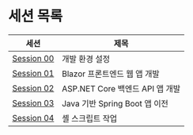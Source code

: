 # 세션 목록

| 세션                                            | 제목                                           |
|-------------------------------------------------|------------------------------------------------|
| [Session 00](../docs/00-setup.md)               | 개발 환경 설정                                 |
| [Session 01](../docs/01-blazor-frontend.md)     | Blazor 프론트엔드 웹 앱 개발                   |
| [Session 02](../docs/02-aspnet-core-backend.md) | ASP.NET Core 백엔드 API 앱 개발                |
| [Session 03](../docs/03-spring-boot-backend.md) | Java 기반 Spring Boot 앱 이전                  |
| [Session 04](../docs/04-shell-scripts.md)       | 셸 스크립트 작업                               |

